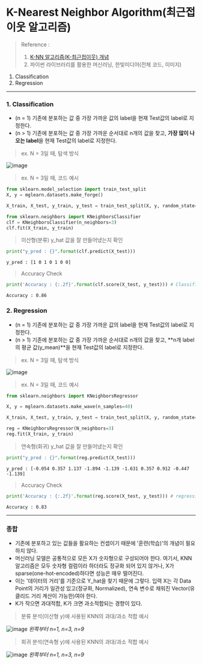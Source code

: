 # K-Nearest Neighbor Algorithm(최근접 이웃 알고리즘)
> Reference :
> 1. [K-NN 알고리즘(K-최근접이웃) 개념](https://m.blog.naver.com/bestinall/221760380344)
> 2. 파이썬 라이브러리를 활용한 머신러닝, 한빛미디어(전체 코드, 이미지)
1. Classification
2. Regression
---

### 1. Classification
* (n = 1) 기존에 분포하는 값 중 가장 가까운 값의 label을 현재 Test값의 label로 지정한다.
* (n > 1) 기존에 분포하는 값 중 가장 가까운 순서대로 n개의 값을 찾고, **가장 많이 나오는 label**을 현재 Test값의 label로 지정한다.

> ex. N = 3일 때, 탐색 방식 

![image](https://t1.daumcdn.net/cfile/tistory/9931AB3D5A634B8626)

> ex. N = 3일 때, 코드 예시

```python
from sklearn.model_selection import train_test_split
X, y = mglearn.datasets.make_forge()

X_train, X_test, y_train, y_test = train_test_split(X, y, random_state=0)
```
```python
from sklearn.neighbors import KNeighborsClassifier
clf = KNeighborsClassifier(n_neighbors=3)
clf.fit(X_train, y_train)
```
> 이산형(분류) y_hat 값을 잘 만들어냈는지 확인
```python
print("y_pred : {}".format(clf.predict(X_test)))
```
```
y_pred : [1 0 1 0 1 0 0]
```
> Accuracy Check
```python
print('Accuracy : {:.2f}'.format(clf.score(X_test, y_test))) # Classification의 score는 전체 값 중 맞춘 값의 %를 반환한다.
```
```
Accuracy : 0.86
```



### 2. Regression
* (n = 1) 기존에 분포하는 값 중 가장 가까운 값의 label을 현재 Test값의 label로 지정한다.
* (n > 1) 기존에 분포하는 값 중 가장 가까운 순서대로 n개의 값을 찾고, **n개 label의 평균 값(y_mean)**을 현재 Test값의 label로 지정한다.

> ex. N = 3일 때, 탐색 방식 

![image](https://t1.daumcdn.net/cfile/tistory/998AEE3A5A634FF017)

> ex. N = 3일 때, 코드 예시

```python
from sklearn.neighbors import KNeighborsRegressor

X, y = mglearn.datasets.make_wave(n_samples=40)

X_train, X_test, y_train, y_test = train_test_split(X, y, random_state=0) # random_state를 통해 인덱스를 shuffle해주고 seed를 0으로 줌

reg = KNeighborsRegressor(N_neighbors=3)
reg.fit(X_train, y_train)
```
> 연속형(회귀) y_hat 값을 잘 만들어냈는지 확인
```python
print("y_pred : {}".format(reg.predict(X_test)))
```
```
y_pred : [-0.054 0.357 1.137 -1.894 -1.139 -1.631 0.357 0.912 -0.447 -1.139]
```
> Accuracy Check
```python
print('Accuracy : {:.2f}'.format(reg.score(X_test, y_test))) # regression의 score는 R^2값을 사용한다. 
```
```
Accuracy : 0.83
```

---
### 종합
* 기존에 분포하고 있는 값들을 활요하는 컨셉이기 때문에 '훈련(학습)'의 개념이 필요하지 않다. 
* 머신러닝 모델은 공통적으로 모든 X가 숫자형으로 구성되어야 한다. 여기서, KNN 알고리즘은 모두 숫자형 컬럼이라 하더라도 정규화 되어 있지 않거나, X가 sparse(one-hot-encoded)하다면 성능은 매우 떨어진다.
* 이는 '데이터의 거리'를 기준으로 Y_hat을 찾기 때문에 그렇다. 입력 X는 각 Data Point의 거리가 일관성 있고(정규화, Normalized), 연속 변수로 채워진 Vector(유클리드 거리 계산이 가능한)여야 한다.
* K가 작으면 과대적합, K가 크면 과소적합되는 경향이 있다.

> 분류 분석(이산형 y)에 사용된 KNN의 과대/과소 적합 예시 

![image](https://t1.daumcdn.net/cfile/tistory/99A20A3F5A634C1C0E)
*왼쪽부터 n=1, n=3, n=9*

> 회귀 분석(연속형 y)에 사용된 KNN의 과대/과소 적합 예시

![image](https://img1.daumcdn.net/thumb/R1280x0/?scode=mtistory2&fname=https%3A%2F%2Fblog.kakaocdn.net%2Fdn%2FT8MQo%2FbtqvWSrBeUC%2FJGGG1Ed5RKdnbWpOcE4PtK%2Fimg.png)
*왼쪽부터 n=1, n=3, n=9*